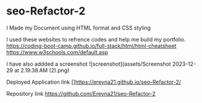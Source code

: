 # seo-Refactor-2
I Made my Document using HTML format and CSS styling

I used these websites to refrence codes and help me build my portfolio.
https://coding-boot-camp.github.io/full-stack/html/html-cheatsheet
https://www.w3schools.com/default.asp


I have also addded a screenshot 
![screenshot](assets/Screenshot 2023-12-29 at 2.19.38 AM (2).png)

Deployed Application link
[]https://ereyna21.github.io/seo-Refactor-2/

Repository link
https://github.com/Ereyna21/seo-Refactor-2
